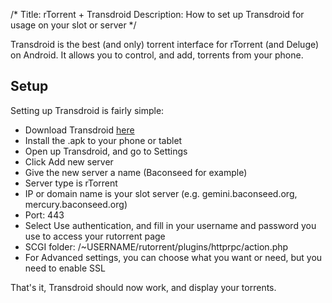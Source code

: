 /*
Title: rTorrent + Transdroid
Description: How to set up Transdroid for usage on your slot or server
*/

Transdroid is the best (and only) torrent interface for rTorrent (and Deluge) on Android. It allows you to control, and add, torrents from your phone.

## Setup

Setting up Transdroid is fairly simple:

*   Download Transdroid [here](http://transdroid.org/latest)
*   Install the .apk to your phone or tablet
*   Open up Transdroid, and go to Settings
*   Click Add new server
*   Give the new server a name (Baconseed for example)
*   Server type is rTorrent
*   IP or domain name is your slot server (e.g. gemini.baconseed.org, mercury.baconseed.org)
*   Port: 443
*   Select Use authentication, and fill in your username and password you use to access your rutorrent page
*   SCGI folder: /~USERNAME/rutorrent/plugins/httprpc/action.php
*   For Advanced settings, you can choose what you want or need, but you need to enable SSL

That's it, Transdroid should now work, and display your torrents.